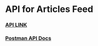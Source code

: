 # API for Articles Feed

### [API LINK](https://feeds-api.herokuapp.com//)

### [Postman API Docs](https://documenter.getpostman.com/view/10490459/TzJycvXY)
